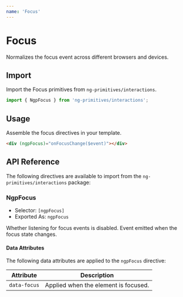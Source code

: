 ```yaml
---
name: 'Focus'
---
```


# Focus

Normalizes the focus event across different browsers and devices.

<docs-example name="focus"></docs-example>

## Import

Import the Focus primitives from `ng-primitives/interactions`.

```ts
import { NgpFocus } from 'ng-primitives/interactions';
```

## Usage

Assemble the focus directives in your template.

```html
<div (ngpFocus)="onFocusChange($event)"></div>
```

## API Reference

The following directives are available to import from the `ng-primitives/interactions` package:

### NgpFocus

- Selector: `[ngpFocus]`
- Exported As: `ngpFocus`

<response-field name="ngpFocusDisabled" type="boolean">
  Whether listening for focus events is disabled.
</response-field>

<response-field name="ngpFocus" type="EventEmitter<boolean>">
  Event emitted when the focus state changes.
</response-field>

#### Data Attributes

The following data attributes are applied to the `ngpFocus` directive:

| Attribute    | Description                          |
| ------------ | ------------------------------------ |
| `data-focus` | Applied when the element is focused. |
